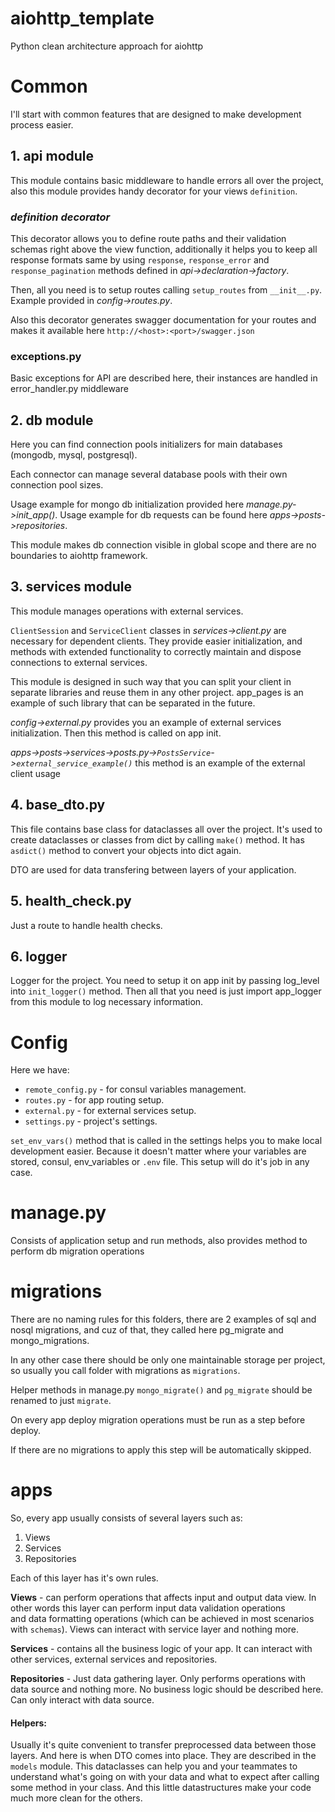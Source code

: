 # aiohttp_template

Python clean architecture approach for aiohttp

# Common
I'll start with common features that are designed to make development process easier.

## 1. api module
This module contains basic middleware to handle errors all over the project,
also this module provides handy decorator for your views `definition`. 

### _definition decorator_

This decorator allows you to define route paths and their validation schemas 
right above the view function, additionally it helps you to keep all response formats same 
by using `response`, `response_error` and `response_pagination` methods defined 
in _api->declaration->factory_.

Then, all you need is to setup routes calling `setup_routes` from `__init__.py`. 
Example provided in _config->routes.py_.

Also this decorator generates swagger documentation for your routes and makes it available 
here `http://<host>:<port>/swagger.json`

### exceptions.py
Basic exceptions for API are described here, their instances are handled in error_handler.py middleware

## 2. db module

Here you can find connection pools initializers for main databases 
(mongodb, mysql, postgresql).

Each connector can manage several database pools with their own connection pool sizes.

Usage example for mongo db initialization provided here _manage.py->init_app()_.
Usage example for db requests can be found here _apps->posts->repositories_.

This module makes db connection visible in global scope and there are no boundaries 
to aiohttp framework.

## 3. services module
This module manages operations with external services.

`ClientSession` and `ServiceClient` classes in _services->client.py_ are necessary 
for dependent clients. They provide easier initialization, and methods with extended 
functionality to correctly maintain and dispose connections to external services.

This module is designed in such way that you can split your client in separate libraries 
and reuse them in any other project. app_pages is an example of such library that can 
be separated in the future.

_config->external.py_ provides you an example of external services initialization. 
Then this method is called on app init.

_apps->posts->services->posts.py->`PostsService`->`external_service_example()`_ 
this method is an example of the external client usage

## 4. base_dto.py

This file contains base class for dataclasses all over the project. 
It's used to create dataclasses or classes from dict by calling `make()` method.
It has `asdict()` method to convert your objects into dict again.

DTO are used for data transfering between layers of your application.

## 5. health_check.py

Just a route to handle health checks.

## 6. logger

Logger for the project. You need to setup it on app init by passing log_level into
`init_logger()` method. Then all that you need is just import app_logger from this 
module to log necessary information.

# Config

Here we have: 
* `remote_config.py` - for consul variables management.
* `routes.py` - for app routing setup.
* `external.py` - for external services setup.
* `settings.py` - project's settings.

`set_env_vars()` method that is called in the settings helps you to make local development
 easier. Because it doesn't matter where your variables are stored, consul, env_variables or `.env` file.
 This setup will do it's job in any case.

# manage.py

Consists of application setup and run methods, also provides method to perform 
db migration operations

# migrations

There are no naming rules for this folders, there are 2 examples of sql 
and nosql migrations, and cuz of that, they called here pg_migrate and mongo_migrations.

In any other case there should be only one maintainable storage per project, 
so usually you call folder with migrations as `migrations`.  

Helper methods in manage.py `mongo_migrate()` and `pg_migrate` 
should be renamed to just `migrate`.

On every app deploy migration operations must be run as a step before deploy.

If there are no migrations to apply this step will be automatically skipped.


# apps

So, every app usually consists of several layers such as:
1. Views
2. Services
3. Repositories

Each of this layer has it's own rules.

**Views** - can perform operations that affects input and output data view.
In other words this layer can perform input data validation operations  
and data formatting operations (which can be achieved in most scenarios with `schemas`).
Views can interact with service layer and nothing more.

**Services** - contains all the business logic of your app. 
It can interact with other services, external services and repositories.

**Repositories** - Just data gathering layer. Only performs operations with data source
and nothing more.
No business logic should be described here. Can only interact with data source.

#### **Helpers:**

Usually it's quite convenient to transfer preprocessed data between those layers.
And here is when DTO comes into place.
They are described in the `models` module. This dataclasses can help you and 
your teammates to understand what's going on with your data 
and what to expect after calling some method in your class.
And this little datastructures make your code much more clean for the others.

